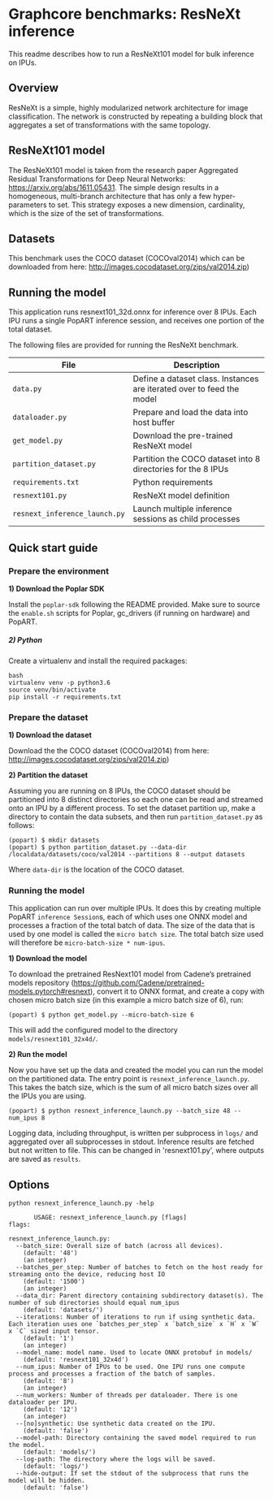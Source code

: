 # Graphcore benchmarks: ResNeXt inference

This readme describes how to run a ResNeXt101 model for bulk inference on IPUs.

## Overview

ResNeXt is a simple, highly modularized network architecture for image classification. The network is constructed by repeating a building block that aggregates a set of transformations with the same topology.

## ResNeXt101 model

The ResNeXt101 model is taken from the research paper Aggregated Residual Transformations for Deep Neural Networks: https://arxiv.org/abs/1611.05431. The simple design results in a homogeneous, multi-branch architecture that has only a few hyper-parameters to set. This strategy exposes a new dimension, cardinality, which is the size of the set of transformations. 

## Datasets

This benchmark uses the COCO dataset (COCOval2014) which can be downloaded from here: http://images.cocodataset.org/zips/val2014.zip)

## Running the model

This application runs resnext101_32d.onnx for inference over 8 IPUs. Each IPU runs a single PopART inference session, and receives one portion of the total dataset.

The following files are provided for running the ResNeXt benchmark. 

| File                          | Description                                                  |
| ----------------------------- | ------------------------------------------------------------ |
| `data.py`                     | Define a dataset class. Instances are iterated over to feed the model                                                             |
| `dataloader.py`               | Prepare and load the data into host buffer                                                             |
| `get_model.py`                | Download the pre-trained ResNeXt model                       |
| `partition_dataset.py`        | Partition the COCO dataset into 8 directories for the 8 IPUs |
| `requirements.txt`            | Python requirements                                          |
| `resnext101.py`               | ResNeXt model definition                                     |
| `resnext_inference_launch.py` | Launch multiple inference sessions as child processes                                              |

## Quick start guide

### Prepare the environment

**1) Download the Poplar SDK**

  Install the `poplar-sdk` following the README provided. Make sure to source the `enable.sh`
  scripts for Poplar, gc_drivers (if running on hardware) and PopART.

##### 2) Python

Create a virtualenv and install the required packages:

```
bash
virtualenv venv -p python3.6
source venv/bin/activate
pip install -r requirements.txt
```

### Prepare the dataset

**1) Download the dataset**

Download the the COCO dataset (COCOval2014) from here: http://images.cocodataset.org/zips/val2014.zip)

**2) Partition the dataset** 

Assuming you are running on 8 IPUs, the COCO dataset should be partitioned into 8 distinct directories so each one can be read and streamed onto an IPU by a different process. To set the dataset partition up, make a directory to contain the data subsets, and then run `partition_dataset.py` as follows:

```
(popart) $ mkdir datasets
(popart) $ python partition_dataset.py --data-dir /localdata/datasets/coco/val2014 --partitions 8 --output datasets
```

Where `data-dir` is the location of the COCO dataset.

### Running the model

This application can run over multiple IPUs. It does this by creating multiple PopART `inference Session`s, each of which uses one ONNX model and processes a fraction of the total batch of data. The size of the data that is used by one model is called the `micro batch size`. The total batch size used will therefore be `micro-batch-size * num-ipus`.

**1) Download the model**

To download the pretrained ResNext101 model from Cadene’s pretrained models repository (https://github.com/Cadene/pretrained-models.pytorch#resnext), convert it to ONNX format, and create a copy with chosen micro batch size (in this example a micro batch size of 6), run:

```
(popart) $ python get_model.py --micro-batch-size 6
```

This will add the configured model to the directory `models/resnext101_32x4d/`.


**2) Run the model**

Now you have set up the data and created the model you can run the model on the partitioned data. The entry point is `resnext_inference_launch.py`. This takes the batch size, which is the sum of all micro batch sizes over all the IPUs you are using.


```
(popart) $ python resnext_inference_launch.py --batch_size 48 --num_ipus 8
```

Logging data, including throughput, is written per subprocess in `logs/` and aggregated over all subprocesses in stdout. Inference results are fetched but not written to file. This can be changed in 'resnext101.py', where outputs are saved as `results`.


## Options

```
python resnext_inference_launch.py -help

       USAGE: resnext_inference_launch.py [flags]
flags:

resnext_inference_launch.py:
  --batch_size: Overall size of batch (across all devices).
    (default: '48')
    (an integer)
  --batches_per_step: Number of batches to fetch on the host ready for streaming onto the device, reducing host IO
    (default: '1500')
    (an integer)
  --data_dir: Parent directory containing subdirectory dataset(s). The number of sub directories should equal num_ipus
    (default: 'datasets/')
  --iterations: Number of iterations to run if using synthetic data. Each iteration uses one `batches_per_step` x `batch_size` x `H` x `W` x `C` sized input tensor.
    (default: '1')
    (an integer)
  --model_name: model name. Used to locate ONNX protobuf in models/
    (default: 'resnext101_32x4d')
  --num_ipus: Number of IPUs to be used. One IPU runs one compute process and processes a fraction of the batch of samples.
    (default: '8')
    (an integer)
  --num_workers: Number of threads per dataloader. There is one dataloader per IPU.
    (default: '12')
    (an integer)
  --[no]synthetic: Use synthetic data created on the IPU.
    (default: 'false')
  --model-path: Directory containing the saved model required to run the model.
    (default: 'models/')
  --log-path: The directory where the logs will be saved.
    (default: 'logs/')
  --hide-output: If set the stdout of the subprocess that runs the model will be hidden.
    (default: 'false')
```